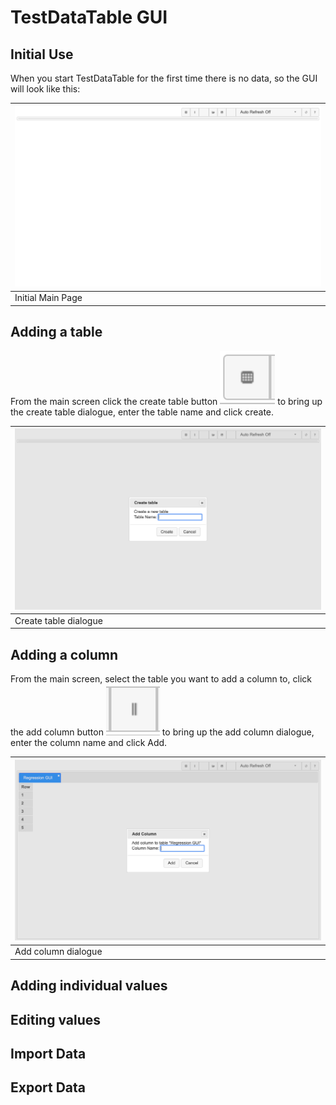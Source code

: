 # TestDataTable GUI

## Initial Use
When you start TestDataTable for the first time there is no data, so the GUI will look like this:

|![Main Page Initial](Images/v0.2.0-MainPageInitial.png)|
|---|
|Initial Main Page|

## Adding a table
From the main screen click the create table button ![create table button](Images/v0.2.0-ButtonCreateTable.png) to bring up the create table dialogue, enter the table name and click create.

|![create table dialogue](Images/v0.2.0-CreateTable.png)|
|---|
|Create table dialogue|

## Adding a column
From the main screen, select the table you want to add a column to, click the add column button ![add column button](Images/v0.2.0-ButtonAddColumn.png) to bring up the add column dialogue, enter the column name and click Add.

|![add column dialogue](Images/v0.2.0-AddColumn.png)|
|---|
|Add column dialogue|

## Adding individual values

## Editing values

## Import Data

## Export Data
